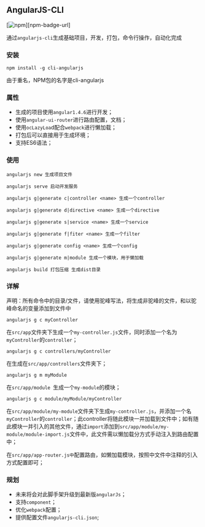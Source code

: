 ## AngularJS-CLI

[![npm](https://img.shields.io/npm/v/cli-angularjs.svg?style=flat)][npm-badge-url]

通过`angularjs-cli`生成基础项目，开发，打包，命令行操作，自动化完成

### 安装
```
npm install -g cli-angularjs
```
由于重名，NPM包的名字是cli-angularjs

### 属性
* 生成的项目使用`angular1.4.6`进行开发；
* 使用`angular-ui-router`进行路由配置，文档；
* 使用`ocLazyLoa`d配合`webpack`进行懒加载；
* 打包后可以直接用于生成环境；
* 支持ES6语法；

### 使用
```
angularjs new 生成项目文件

angularjs serve 启动开发服务

angularjs g|generate c|controller <name> 生成一个controller

angularjs g|generate d|directive <name> 生成一个directive

angularjs g|generate s|service <name> 生成一个service

angularjs g|generate f|fiter <name> 生成一个filter

angularjs g|generate config <name> 生成一个config

angularjs g|generate m|module 生成一个模块，用于懒加载

angularjs build 打包压缩 生成dist目录
```

### 详解

声明：所有命令中的目录/文件，请使用驼峰写法，将生成非驼峰的文件，和以驼峰命名的变量添加到文件中

```
angularjs g c myController
```
在`src/app`文件夹下生成一个`my-controller.js`文件，同时添加一个名为`myController`的`controller`；

```
angularjs g c controllers/myController
```
在生成在`src/app/controllers`文件夹下；

```
angularjs g m myModule
```
在`src/app/module `生成一个`my-module`的模块；

```
angularjs g c module/myModule/myController
```
在`src/app/module/my-module`文件夹下生成`my-controller.js`，并添加一个名`myController`的`controller`；此controller将随此模块一并加载到文件中；如有随此模块一并引入的其他文件，通过`import`添加到`src/app/module/my-module/module-import.js`文件中，此文件需以懒加载分方式手动注入到路由配置中；


在`src/app/app-router.js中`配置路由，如懒加载模块，按照中文件中注释的引入方式配置即可；

### 规划
* 未来将会对此脚手架升级到最新版`angularJs`；
* 支持`component`；
* 优化`webpack`配置；
* 提供配置文件`angularjs-cli.json`;
